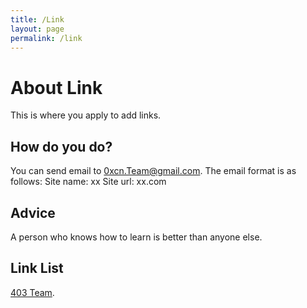 ```yaml
---
title: /Link
layout: page
permalink: /link
---
```


# About Link

This is where you apply to add links.

## How do you do?

You can send email to <0xcn.Team@gmail.com>.
The email format is as follows:
Site name: xx
Site url: xx.com

## Advice
A person who knows how to learn is better than anyone else. 

## Link List

[403 Team](https://403.icu).
